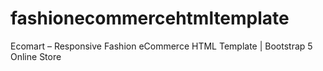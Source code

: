 # fashionecommercehtmltemplate
Ecomart – Responsive Fashion eCommerce HTML Template | Bootstrap 5 Online Store
